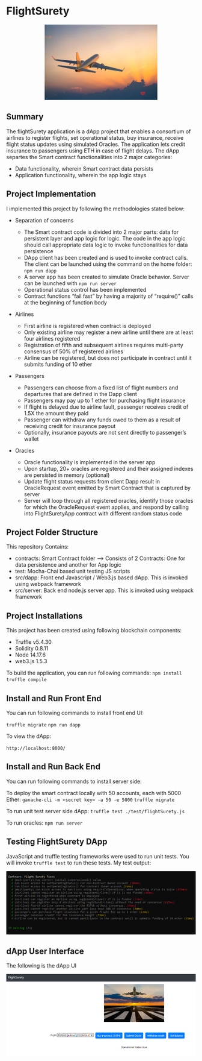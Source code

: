# FlightSurety

<p align="center">
  <img src="https://github.com/ramkumarrani/udacity-blockchain-projects/blob/master/project4/images/airplane.jpg" width="300" height="200" />
</p>

## Summary

The flightSurety application is a dApp project that enables a consortium of airlines to register flights, set operational status, buy insurance, receive flight status updates using simulated Oracles.  The application lets credit insurance to passengers using ETH in case of flight delays.  The dApp separtes the Smart contract functionalities into 2 major categories:

* Data functionality, wherein Smart contract data persists
* Application functionality, wherein the app logic stays

## Project Implementation

I implemented this project by following the methodologies stated below:

* Separation of concerns
    * The Smart contract code is divided into 2 major parts: data for persistent layer and app logic for logic.  The code in the app logic should call appropriate data logic to invoke functionalities for data persistence
    * DApp client has been created and is used to invoke contract calls.  The client can be launched using the command on the home folder: `npm run dapp`
    * A server app has been created to simulate Oracle behavior.  Server can be launched with `npm run server`
    * Operational status control has been implemented
    * Contract functions “fail fast” by having a majority of “require()” calls at the beginning of function body

* Airlines
    * First airline is registered when contract is deployed
    * Only existing airline may register a new airline until there are at least four airlines registered
    * Registration of fifth and subsequent airlines requires multi-party consensus of 50% of registered airlines
    * Airline can be registered, but does not participate in contract until it submits funding of 10 ether 

* Passengers
    * Passengers can choose from a fixed list of flight numbers and departures that are defined in the Dapp client
    * Passengers may pay up to 1 ether for purchasing flight insurance
    * If flight is delayed due to airline fault, passenger receives credit of 1.5X the amount they paid
    * Passenger can withdraw any funds owed to them as a result of receiving credit for insurance payout
    * Optionally, insurance payouts are not sent directly to passenger’s wallet

* Oracles
    * Oracle functionality is implemented in the server app
    * Upon startup, 20+ oracles are registered and their assigned indexes are persisted in memory (optional)
    * Update flight status requests from client Dapp result in OracleRequest event emitted by Smart Contract that is captured by server
    * Server will loop through all registered oracles, identify those oracles for which the OracleRequest event applies, and respond by calling into FlightSuretyApp contract with different random status code

## Project Folder Structure

This repository Contains:

* contracts: Smart Contract folder --> Consists of 2 Contracts: One for data persistence and another for App logic
* test: Mocha-Chai based unit testing JS scripts
* src/dapp: Front end Javascript / Web3.js based dApp.  This is invoked using webpack framework
* src/server: Back end node.js server app.  This is invoked using webpack framework

## Project Installations

This project has been created using following blockchain components:

* Truffle v5.4.30
* Solidity 0.8.11
* Node 14.17.6
* web3.js 1.5.3

To build the application, you can run following commands: `npm install` `truffle compile`

## Install and Run Front End

You can run following commands to install front end UI:

`truffle migrate`
`npm run dapp`

To view the dApp:

`http://localhost:8000/`

## Install and Run Back End

You can run following commands to install server side:

To deploy the smart contract locally with 50 accounts, each with 5000 Ether:
`ganache-cli -m <secret key> -a 50 -e 5000`
`truffle migrate`

To run unit test server side dApp:
`truffle test ./test/flightSurety.js`

To run oracles:
`npm run server`

## Testing FlightSurety DApp

JavaScript and truffle testing frameworks were used to run unit tests.  You will invoke `truffle test` to run these tests.  My test output:

<img src="https://github.com/ramkumarrani/udacity-blockchain-projects/blob/master/project4/images/UnitTest-flightSurety.png" />

## dApp User Interface

The following is the dApp UI

<img src="https://github.com/ramkumarrani/udacity-blockchain-projects/blob/master/project4/images/FlightSuretyUI1.PNG" />

